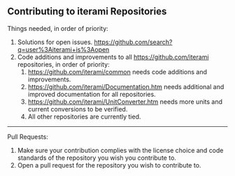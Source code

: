 Contributing to iterami Repositories
------------------------------------

Things needed, in order of priority:
1. Solutions for open issues. https://github.com/search?q=user%3Aiterami+is%3Aopen
2. Code additions and improvements to all https://github.com/iterami repositories, in order of priority:
   1. https://github.com/iterami/common needs code additions and improvements.
   2. https://github.com/iterami/Documentation.htm needs additional and improved documentation for all repositories.
   3. https://github.com/iterami/UnitConverter.htm needs more units and current conversions to be verified.
   4. All other repositories are currently tied.

---

Pull Requests:
1. Make sure your contribution complies with the license choice and code standards of the repository you wish you contribute to.
2. Open a pull request for the repository you wish to contribute to.
